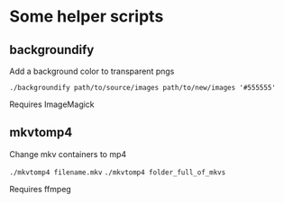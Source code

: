 # Some helper scripts

## backgroundify
Add a background color to transparent pngs

`./backgroundify path/to/source/images path/to/new/images '#555555'`

Requires ImageMagick

## mkvtomp4
Change mkv containers to mp4

`./mkvtomp4 filename.mkv`
`./mkvtomp4 folder_full_of_mkvs`

Requires ffmpeg
